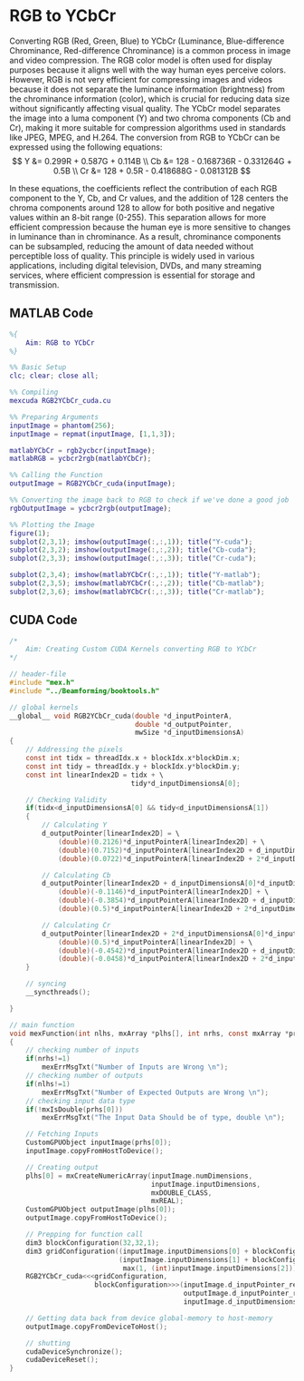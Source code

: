 # RGB to YCbCr

Converting RGB (Red, Green, Blue) to YCbCr (Luminance, Blue-difference Chrominance, Red-difference Chrominance) is a common process in image and video compression. The RGB color model is often used for display purposes because it aligns well with the way human eyes perceive colors. However, RGB is not very efficient for compressing images and videos because it does not separate the luminance information (brightness) from the chrominance information (color), which is crucial for reducing data size without significantly affecting visual quality. The YCbCr model separates the image into a luma component (Y) and two chroma components (Cb and Cr), making it more suitable for compression algorithms used in standards like JPEG, MPEG, and H.264. The conversion from RGB to YCbCr can be expressed using the following equations:
$$
	Y &= 0.299R + 0.587G + 0.114B \\
	Cb &= 128 - 0.168736R - 0.331264G + 0.5B \\
	Cr &= 128 + 0.5R - 0.418688G - 0.081312B	
$$

In these equations, the coefficients reflect the contribution of each RGB component to the Y, Cb, and Cr values, and the addition of 128 centers the chroma components around 128 to allow for both positive and negative values within an 8-bit range (0-255). This separation allows for more efficient compression because the human eye is more sensitive to changes in luminance than in chrominance. As a result, chrominance components can be subsampled, reducing the amount of data needed without perceptible loss of quality. This principle is widely used in various applications, including digital television, DVDs, and many streaming services, where efficient compression is essential for storage and transmission.


## MATLAB Code

```Matlab
%{
    Aim: RGB to YCbCr
%}

%% Basic Setup
clc; clear; close all;

%% Compiling
mexcuda RGB2YCbCr_cuda.cu

%% Preparing Arguments
inputImage = phantom(256);
inputImage = repmat(inputImage, [1,1,3]);

matlabYCbCr = rgb2ycbcr(inputImage);
matlabRGB = ycbcr2rgb(matlabYCbCr);

%% Calling the Function
outputImage = RGB2YCbCr_cuda(inputImage);

%% Converting the image back to RGB to check if we've done a good job
rgbOutputImage = ycbcr2rgb(outputImage);

%% Plotting the Image
figure(1);
subplot(2,3,1); imshow(outputImage(:,:,1)); title("Y-cuda");
subplot(2,3,2); imshow(outputImage(:,:,2)); title("Cb-cuda");
subplot(2,3,3); imshow(outputImage(:,:,3)); title("Cr-cuda");

subplot(2,3,4); imshow(matlabYCbCr(:,:,1)); title("Y-matlab");
subplot(2,3,5); imshow(matlabYCbCr(:,:,2)); title("Cb-matlab");
subplot(2,3,6); imshow(matlabYCbCr(:,:,3)); title("Cr-matlab");
```










## CUDA Code
```C
/*
    Aim: Creating Custom CUDA Kernels converting RGB to YCbCr
*/ 

// header-file
#include "mex.h"
#include "../Beamforming/booktools.h"

// global kernels
__global__ void RGB2YCbCr_cuda(double *d_inputPointerA,
                               double *d_outputPointer,
                               mwSize *d_inputDimensionsA)
{
    // Addressing the pixels
    const int tidx = threadIdx.x + blockIdx.x*blockDim.x;
    const int tidy = threadIdx.y + blockIdx.y*blockDim.y;
    const int linearIndex2D = tidx + \
                              tidy*d_inputDimensionsA[0];

    // Checking Validity
    if(tidx<d_inputDimensionsA[0] && tidy<d_inputDimensionsA[1])
    {
        // Calculating Y
        d_outputPointer[linearIndex2D] = \
            (double)(0.2126)*d_inputPointerA[linearIndex2D] + \
            (double)(0.7152)*d_inputPointerA[linearIndex2D + d_inputDimensionsA[0]*d_inputDimensionsA[1]] + \
            (double)(0.0722)*d_inputPointerA[linearIndex2D + 2*d_inputDimensionsA[0]*d_inputDimensionsA[1]];

        // Calculating Cb
        d_outputPointer[linearIndex2D + d_inputDimensionsA[0]*d_inputDimensionsA[1]] = \
            (double)(-0.1146)*d_inputPointerA[linearIndex2D] + \
            (double)(-0.3854)*d_inputPointerA[linearIndex2D + d_inputDimensionsA[0]*d_inputDimensionsA[1]] + \
            (double)(0.5)*d_inputPointerA[linearIndex2D + 2*d_inputDimensionsA[0]*d_inputDimensionsA[1]];

        // Calculating Cr
        d_outputPointer[linearIndex2D + 2*d_inputDimensionsA[0]*d_inputDimensionsA[1]] = \
            (double)(0.5)*d_inputPointerA[linearIndex2D] + \
            (double)(-0.4542)*d_inputPointerA[linearIndex2D + d_inputDimensionsA[0]*d_inputDimensionsA[1]] + \
            (double)(-0.0458)*d_inputPointerA[linearIndex2D + 2*d_inputDimensionsA[0]*d_inputDimensionsA[1]];
    }

    // syncing
    __syncthreads();

}

// main function
void mexFunction(int nlhs, mxArray *plhs[], int nrhs, const mxArray *prhs[])
{
    // checking number of inputs
    if(nrhs!=1)
        mexErrMsgTxt("Number of Inputs are Wrong \n");
    // checking number of outputs
    if(nlhs!=1)
        mexErrMsgTxt("Number of Expected Outputs are Wrong \n");
    // checking input data type
    if(!mxIsDouble(prhs[0]))
        mexErrMsgTxt("The Input Data Should be of type, double \n");

    // Fetching Inputs
    CustomGPUObject inputImage(prhs[0]);
    inputImage.copyFromHostToDevice();

    // Creating output
    plhs[0] = mxCreateNumericArray(inputImage.numDimensions,
                                   inputImage.inputDimensions,
                                   mxDOUBLE_CLASS,
                                   mxREAL);
    CustomGPUObject outputImage(plhs[0]);
    outputImage.copyFromHostToDevice();

    // Prepping for function call
    dim3 blockConfiguration(32,32,1);
    dim3 gridConfiguration((inputImage.inputDimensions[0] + blockConfiguration.x - 1)/blockConfiguration.x,
                           (inputImage.inputDimensions[1] + blockConfiguration.y - 1)/blockConfiguration.y,
                            max(1, (int)inputImage.inputDimensions[2]));
    RGB2YCbCr_cuda<<<gridConfiguration,
                     blockConfiguration>>>(inputImage.d_inputPointer_real,
                                           outputImage.d_inputPointer_real,
                                           inputImage.d_inputDimensions);

    // Getting data back from device global-memory to host-memory
    outputImage.copyFromDeviceToHost();

    // shutting
    cudaDeviceSynchronize();
    cudaDeviceReset();
}
```
